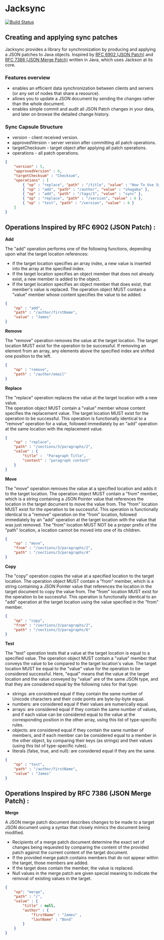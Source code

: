 # Jacksync

[![Build Status](https://travis-ci.org/shagaba/jacksync.svg?branch=master)](https://travis-ci.org/shagaba/jacksync)

## Creating and applying sync patches

Jacksync provides a library for synchronization by producing and applying a JSON patches to Java objects. 
Inspired by [RFC 6902 (JSON Patch)](http://tools.ietf.org/html/rfc6902) and [RFC 7386 (JSON Merge Patch)](http://tools.ietf.org/html/rfc7386) written in Java, which uses Jackson at its core.

### Features overview
* enables an efficient data synchronization between clients and servers (or any set of nodes that share a resource).
* allows you to update a JSON document by sending the changes rather than the whole document.
* enables simple commit and audit all JSON Patch changes in your data, and later on browse the detailed change history.

### Sync Capsule Structure
* version - client received version.
* approvedVersion - server version after committing all patch operations.
* targetChecksum - target object after applying all patch operations.
* operations - all patch operations.

```json
{
	"version" : 5,
	"approvedVersion" : 6,
	"targetChecksum" : "Checksum",
	"operations" : [
		{ "op" : "replace", "path" : "/title", "value" : "How To Use Sync Capsule" },
		{ "op" : "add", "path" : "/author", "value" : "shagaba" },
		{ "op" : "add", "path" : "/tags/3", "value" : "sync" },
		{ "op" : "replace", "path" : "/version", "value" : 6 },
		{ "op" : "test", "path" : "/version", "value" : 6 }
	]
}
```

## Operations Inspired by RFC 6902 (JSON Patch) :

**Add**

The "add" operation performs one of the following functions, depending upon what the target location references:
* If the target location specifies an array index, a new value is inserted into the array at the specified index.
* If the target location specifies an object member that does not already exist, a new member is added to the object.
* If the target location specifies an object member that does exist, that member's value is replaced.
The operation object MUST contain a "value" member whose content specifies the value to be added.
```json
{
	"op" : "add", 
	"path" : "/author/firstName", 
	"value" : "James" 
}
```

**Remove**

The "remove" operation removes the value at the target location.
The target location MUST exist for the operation to be successful.
If removing an element from an array, any elements above the specified index are shifted one position to the left.
```json
{
	"op" : "remove",
	"path" : "/author/email" 
}
```

**Replace**

The "replace" operation replaces the value at the target location with a new value.  
The operation object MUST contain a "value" member whose content specifies the replacement value.
The target location MUST exist for the operation to be successful.
This operation is functionally identical to a "remove" operation for a value, followed immediately by an "add" operation at the same location with the replacement value.
```json
{ 
	"op" : "replace", 
	"path" : "/sections/3/paragraphs/2", 
	"value" : { 
		"title" :  "Paragraph Title", 
		"content" : "paragraph content" 
	} 
}
```

**Move**

The "move" operation removes the value at a specified location and adds it to the target location.
The operation object MUST contain a "from" member, which is a string containing a JSON Pointer value that references the location in the target document to move the value from.
The "from" location MUST exist for the operation to be successful.
This operation is functionally identical to a "remove" operation on the "from" location, followed immediately by an "add" operation at the target location with the value that was just removed.
The "from" location MUST NOT be a proper prefix of the "path" location, a location cannot be moved into one of its children.
```json
{
	"op" : "move", 
	"from" : "/sections/3/paragraphs/2", 
	"path" : "/sections/3/paragraphs/4" 
}
```

**Copy**

The "copy" operation copies the value at a specified location to the target location.
The operation object MUST contain a "from" member, which is a string containing a JSON Pointer value that references the location in the target document to copy the value from.
The "from" location MUST exist for the operation to be successful.
This operation is functionally identical to an "add" operation at the target location using the value specified in the "from" member.
```json
{
	"op" : "copy", 
	"from" : "/sections/3/paragraphs/2", 
	"path" : "/sections/3/paragraphs/6" 
}
```
**Test**

The "test" operation tests that a value at the target location is equal to a specified value.
The operation object MUST contain a "value" member that conveys the value to be compared to the target location's value.
The target location MUST be equal to the "value" value for the operation to be considered successful.
Here, "equal" means that the value at the target location and the value conveyed by "value" are of the same JSON type, and that they are considered equal by the following rules for that type:
* strings: are considered equal if they contain the same number of Unicode characters and their code points are byte-by-byte equal.
* numbers: are considered equal if their values are numerically equal.
* arrays: are considered equal if they contain the same number of values, and if each value can be considered equal to the value at the corresponding position in the other array, using this list of type-specific rules.
* objects: are considered equal if they contain the same number of members, and if each member can be considered equal to a member in the other object, by comparing their keys (as strings) and their values (using this list of type-specific rules).
* literals (false, true, and null): are considered equal if they are the same.
```json
{
	"op" : "test", 
	"path" : "/author/firstName", 
	"value" : "James" 
}
```

## Operations Inspired by RFC 7386 (JSON Merge Patch) :

**Merge**

A JSON merge patch document describes changes to be made to a target JSON document using a syntax that closely mimics the document being modified.
* Recipients of a merge patch document determine the exact set of changes being requested by comparing the content of the provided patch against the current content of the target document.
* If the provided merge patch contains members that do not appear within the target, those members are added.
* If the target does contain the member, the value is replaced.
* Null values in the merge patch are given special meaning to indicate the removal of existing values in the target.
```json
{
	"op": "merge", 
	"path" : "/", 
	"value" : { 
		"title" : null,
		"author" : { 
			"firstName" : "James" , 
			"lastName" : "Bond"
		} 
	}
}
```
